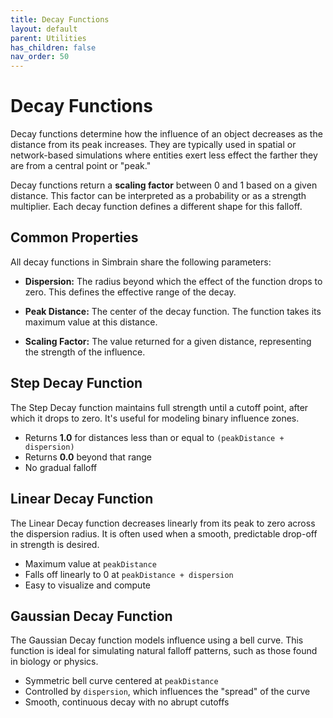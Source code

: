 ```yaml
---
title: Decay Functions
layout: default
parent: Utilities
has_children: false
nav_order: 50
---
```


# Decay Functions


Decay functions determine how the influence of an object decreases as the distance from its peak increases. They are typically used in spatial or network-based simulations where entities exert less effect the farther they are from a central point or "peak."

Decay functions return a **scaling factor** between 0 and 1 based on a given distance. This factor can be interpreted as a probability or as a strength multiplier. Each decay function defines a different shape for this falloff.

## Common Properties

All decay functions in Simbrain share the following parameters:

- **Dispersion:**  The radius beyond which the effect of the function drops to zero. This defines the effective range of the decay.

- **Peak Distance:**   The center of the decay function. The function takes its maximum value at this distance.

- **Scaling Factor:**   The value returned for a given distance, representing the strength of the influence. 


## Step Decay Function

The Step Decay function maintains full strength until a cutoff point, after which it  drops to zero. It's useful for modeling binary influence zones.

- Returns **1.0** for distances less than or equal to `(peakDistance + dispersion)`
- Returns **0.0** beyond that range
- No gradual falloff

## Linear Decay Function

The Linear Decay function decreases linearly from its peak to zero across the dispersion radius. It is often used when a smooth, predictable drop-off in strength is desired.

- Maximum value at `peakDistance`
- Falls off linearly to 0 at `peakDistance + dispersion`
- Easy to visualize and compute

## Gaussian Decay Function

The Gaussian Decay function models influence using a bell curve. This function is ideal for simulating natural falloff patterns, such as those found in biology or physics.

- Symmetric bell curve centered at `peakDistance`
- Controlled by `dispersion`, which influences the "spread" of the curve
- Smooth, continuous decay with no abrupt cutoffs
